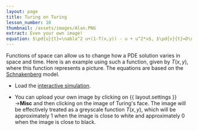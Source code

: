 ```yaml
---
layout: page
title: Turing on Turing
lesson_number: 10
thumbnail: /assets/images/Alan.PNG
extract: Even your own image!
equation: $\pd{u}{t}=\nabla^2 u+(1-T(x,y)) - u + u^2*v$, $\pd{v}{t}=D\nabla^2v+ 1 - u^2*v$
---
```

Functions of space can allow us to change how a PDE solution varies in space and time. Here is an example using such a function, given by $T(x,y)$, where this function represents a picture. The equations are based on the [Schnakenberg](/mathematical-biology/schnakenberg) model.

* Load the [interactive simulation](/sim/?preset=Alan). 

* You can upload your own image by clicking on {{ layout.settings }}→**Misc** and then clicking on the image of Turing's face. The image will be effectively treated as a greyscale function $T(x,y)$, which will be approximately 1 when the image is close to white and approximately 0 when the image is close to black.
